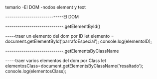 temario
-El DOM
-nodos element y text

-----------------------------El DOM

-----------------------------.getElementById()

-----traer un elemento del dom por ID
let elemento = document.getElementById('parrafoEspecial');
console.log(elementoID);

-----------------------------.getElementsByClassName

-----traer varios elementos del dom por Class
let elementosClass=document.getElementsByClassName('resaltado');
console.log(elementosClass);
